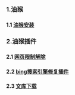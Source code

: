 ### 1.油猴

#### 1.1 [油猴安装](./0.油猴安装.md)

### 2.油猴插件

#### 2.1 [网页限制解除](./1.网页限制解除.md)

#### 2.2 [bing搜索引擎修复插件](./2.bing搜索引擎插件.md)

#### 2.3 [文库下载](./3.文库下载.md)